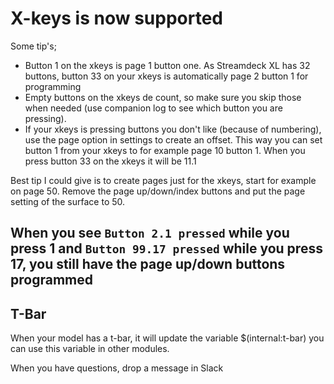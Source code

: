 # X-keys is now supported

Some tip's;
* Button 1 on the xkeys is page 1 button one. As Streamdeck XL has 32 buttons, button 33 on your xkeys is automatically page 2 button 1 for programming
* Empty buttons on the xkeys de count, so make sure you skip those when needed (use companion log to see which button you are pressing).
* If your xkeys is pressing buttons you don't like (because of numbering), use the page option in settings to create an offset. This way you can set button 1 from your xkeys to for example page 10 button 1. When you press button 33 on the xkeys it will be 11.1

Best tip I could give is to create pages just for the xkeys, start for example on page 50. Remove the page up/down/index buttons and put the page setting of the surface to 50.

## When you see `Button 2.1 pressed` while you press 1 and `Button 99.17 pressed` while you press 17, you still have the page up/down buttons programmed ##

## T-Bar
When your model has a t-bar, it will update the variable $(internal:t-bar) you can use this variable in other modules. 

When you have questions, drop a message in Slack